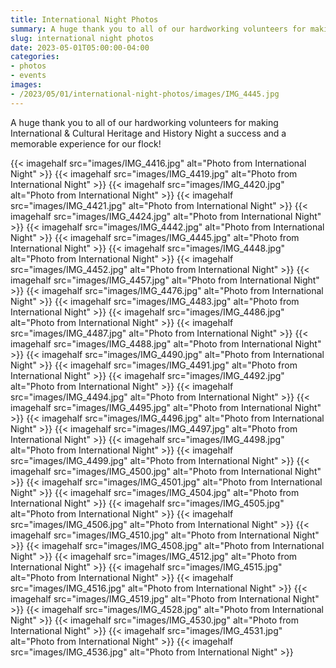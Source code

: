 ```yaml
--- 
title: International Night Photos
summary: A huge thank you to all of our hardworking volunteers for making International & Cultural Heritage and History Night successful!
slug: international night photos
date: 2023-05-01T05:00:00-04:00
categories:
- photos
- events
images: 
- /2023/05/01/international-night-photos/images/IMG_4445.jpg
---
```


A huge thank you to all of our hardworking volunteers for making International & Cultural Heritage and History Night a success and a memorable experience for our flock!

{{< imagehalf src="images/IMG_4416.jpg" alt="Photo from International Night" >}}
{{< imagehalf src="images/IMG_4419.jpg" alt="Photo from International Night" >}}
{{< imagehalf src="images/IMG_4420.jpg" alt="Photo from International Night" >}}
{{< imagehalf src="images/IMG_4421.jpg" alt="Photo from International Night" >}}
{{< imagehalf src="images/IMG_4424.jpg" alt="Photo from International Night" >}}
{{< imagehalf src="images/IMG_4442.jpg" alt="Photo from International Night" >}}
{{< imagehalf src="images/IMG_4445.jpg" alt="Photo from International Night" >}}
{{< imagehalf src="images/IMG_4448.jpg" alt="Photo from International Night" >}}
{{< imagehalf src="images/IMG_4452.jpg" alt="Photo from International Night" >}}
{{< imagehalf src="images/IMG_4457.jpg" alt="Photo from International Night" >}}
{{< imagehalf src="images/IMG_4476.jpg" alt="Photo from International Night" >}}
{{< imagehalf src="images/IMG_4483.jpg" alt="Photo from International Night" >}}
{{< imagehalf src="images/IMG_4486.jpg" alt="Photo from International Night" >}}
{{< imagehalf src="images/IMG_4487.jpg" alt="Photo from International Night" >}}
{{< imagehalf src="images/IMG_4488.jpg" alt="Photo from International Night" >}}
{{< imagehalf src="images/IMG_4490.jpg" alt="Photo from International Night" >}}
{{< imagehalf src="images/IMG_4491.jpg" alt="Photo from International Night" >}}
{{< imagehalf src="images/IMG_4492.jpg" alt="Photo from International Night" >}}
{{< imagehalf src="images/IMG_4494.jpg" alt="Photo from International Night" >}}
{{< imagehalf src="images/IMG_4495.jpg" alt="Photo from International Night" >}}
{{< imagehalf src="images/IMG_4496.jpg" alt="Photo from International Night" >}}
{{< imagehalf src="images/IMG_4497.jpg" alt="Photo from International Night" >}}
{{< imagehalf src="images/IMG_4498.jpg" alt="Photo from International Night" >}}
{{< imagehalf src="images/IMG_4499.jpg" alt="Photo from International Night" >}}
{{< imagehalf src="images/IMG_4500.jpg" alt="Photo from International Night" >}}
{{< imagehalf src="images/IMG_4501.jpg" alt="Photo from International Night" >}}
{{< imagehalf src="images/IMG_4504.jpg" alt="Photo from International Night" >}}
{{< imagehalf src="images/IMG_4505.jpg" alt="Photo from International Night" >}}
{{< imagehalf src="images/IMG_4506.jpg" alt="Photo from International Night" >}}
{{< imagehalf src="images/IMG_4510.jpg" alt="Photo from International Night" >}}
{{< imagehalf src="images/IMG_4508.jpg" alt="Photo from International Night" >}}
{{< imagehalf src="images/IMG_4512.jpg" alt="Photo from International Night" >}}
{{< imagehalf src="images/IMG_4515.jpg" alt="Photo from International Night" >}}
{{< imagehalf src="images/IMG_4516.jpg" alt="Photo from International Night" >}}
{{< imagehalf src="images/IMG_4519.jpg" alt="Photo from International Night" >}}
{{< imagehalf src="images/IMG_4528.jpg" alt="Photo from International Night" >}}
{{< imagehalf src="images/IMG_4530.jpg" alt="Photo from International Night" >}}
{{< imagehalf src="images/IMG_4531.jpg" alt="Photo from International Night" >}}
{{< imagehalf src="images/IMG_4536.jpg" alt="Photo from International Night" >}}